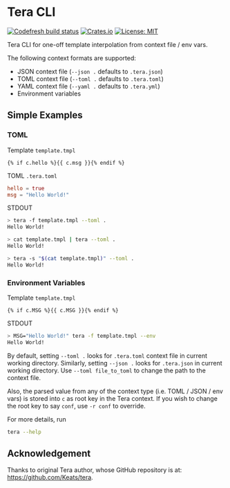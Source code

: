# Tera CLI

[![Codefresh build status]( https://g.codefresh.io/api/badges/pipeline/guangie88/guangie88%2Ftera-cli%2Ftera-cli?branch=master&key=eyJhbGciOiJIUzI1NiJ9.NWM4MjcyMzg3Y2NkOTUzZTcxM2RiMjRl.cTJ8XB8rM4mRl2LmZBHaIVZ92MxdGgb7Mmib1jt8o4E&type=cf-1)]( https://g.codefresh.io/pipelines/tera-cli/builds?repoOwner=guangie88&repoName=tera-cli&serviceName=guangie88%2Ftera-cli&filter=trigger:build~Build;branch:master;pipeline:5caf53ed82cf987fd3e392b9~tera-cli)
[![Crates.io](https://img.shields.io/crates/v/tera-cli.svg)](https://crates.io/crates/tera-cli)
[![License: MIT](https://img.shields.io/badge/License-MIT-yellow.svg)](https://opensource.org/licenses/MIT)

Tera CLI for one-off template interpolation from context file / env vars.

The following context formats are supported:

- JSON context file (`--json .` defaults to `.tera.json`)
- TOML context file (`--toml .` defaults to `.tera.toml`)
- YAML context file (`--yaml .` defaults to `.tera.yml`)
- Environment variables

## Simple Examples

### TOML

Template `template.tmpl`

```jinja
{% if c.hello %}{{ c.msg }}{% endif %}
```

TOML `.tera.toml`

```toml
hello = true
msg = "Hello World!"
```

STDOUT

```bash
> tera -f template.tmpl --toml .
Hello World!

> cat template.tmpl | tera --toml .
Hello World!

> tera -s "$(cat template.tmpl)" --toml .
Hello World!
```

### Environment Variables

Template `template.tmpl`

```jinja
{% if c.MSG %}{{ c.MSG }}{% endif %}
```

STDOUT

```bash
> MSG="Hello World!" tera -f template.tmpl --env
Hello World!
```

By default, setting `--toml .` looks for `.tera.toml` context file in current
working directory. Similarly, setting `--json .` looks for `.tera.json` in
current working directory. Use `--toml file_to_toml` to change the path to the
context file.

Also, the parsed value from any of the context type (i.e. TOML / JSON / env
vars) is stored into `c` as root key in the Tera context. If you wish to change
the root key to say `conf`, use `-r conf` to override.

For more details, run

```bash
tera --help
```

## Acknowledgement

Thanks to original Tera author, whose GitHub repository is at:
<https://github.com/Keats/tera>.
